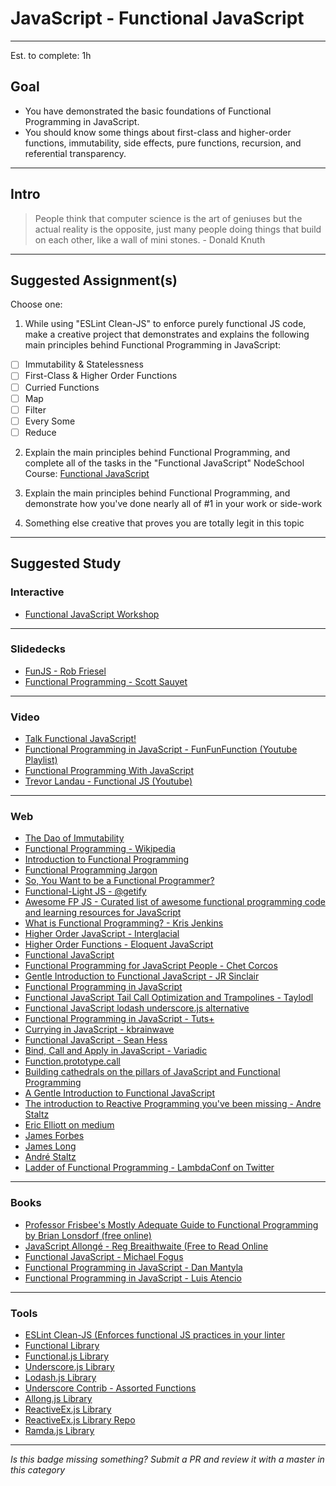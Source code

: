 # JavaScript - Functional JavaScript

-----

Est. to complete: 1h

## Goal
- You have demonstrated the basic foundations of Functional Programming in JavaScript.
- You should know some things about first-class and higher-order functions, immutability, side effects, pure functions, recursion, and referential transparency.


-----

## Intro

> People think that computer science is the art of geniuses but the actual reality is the opposite, just many people doing things that build on each other, like a wall of mini stones. - Donald Knuth


-----


## Suggested Assignment(s)

Choose one:

1) While using "ESLint Clean-JS" to enforce purely functional JS code, make a creative project that demonstrates and explains the following main principles behind Functional Programming in JavaScript:
- [ ] Immutability & Statelessness
- [ ] First-Class & Higher Order Functions
- [ ] Curried Functions
- [ ] Map
- [ ] Filter
- [ ] Every Some
- [ ] Reduce

2) Explain the main principles behind Functional Programming, and complete all of the tasks in the "Functional JavaScript" NodeSchool Course: [Functional JavaScript](https://github.com/timoxley/functional-javascript-workshop)

3) Explain the main principles behind Functional Programming, and demonstrate how you've done nearly all of #1 in your work or side-work

4) Something else creative that proves you are totally legit in this topic


-----


## Suggested Study

### Interactive

- [Functional JavaScript Workshop](https://github.com/timoxley/functional-javascript-workshop)

-----

### Slidedecks

- [FunJS - Rob Friesel](http://www.slideshare.net/founddrama/funjs)
- [Functional Programming - Scott Sauyet](http://scott.sauyet.com/Javascript/Talk/2014/01/FuncProgTalk/)


-----

### Video

- [Talk Functional JavaScript!](https://www.youtube.com/watch?v=L7b7AW14rYE)
- [Functional Programming in JavaScript - FunFunFunction (Youtube Playlist)](https://www.youtube.com/watch?v=BMUiFMZr7vk&list=PL0zVEGEvSaeEd9hlmCXrk5yUyqUag-n84)
- [Functional Programming With JavaScript](https://www.youtube.com/watch?v=wYbhoIOcECY)
- [Trevor Landau - Functional JS (Youtube)](https://www.youtube.com/watch?v=XXZA6b8y8kM)

-----


### Web

- [The Dao of Immutability](https://medium.com/javascript-scene/the-dao-of-immutability-9f91a70c88cd#.pvq5879ck)
- [Functional Programming - Wikipedia](https://en.wikipedia.org/wiki/Functional_programming)
- [Introduction to Functional Programming](http://www.sitepoint.com/introduction-functional-javascript/)
- [Functional Programming Jargon](https://github.com/hemanth/functional-programming-jargon#functional-programming-jargon)
- [So, You Want to be a Functional Programmer?](https://medium.com/@cscalfani/so-you-want-to-be-a-functional-programmer-part-1-1f15e387e536#.rirycqirt)
- [Functional-Light JS - @getify](https://github.com/getify/Functional-Light-JS)
- [Awesome FP JS - Curated list of awesome functional programming code and learning resources for JavaScript](https://github.com/stoeffel/awesome-fp-js)
- [What is Functional Programming? - Kris Jenkins](http://blog.jenkster.com/2015/12/what-is-functional-programming.html)
- [Higher Order JavaScript - Interglacial](http://interglacial.com/hoj/hoj.html)
- [Higher Order Functions - Eloquent JavaScript](http://eloquentjavascript.net/05_higher_order.html)
- [Functional JavaScript](https://dreyacosta.com/functional-javascript/)
- [Functional Programming for JavaScript People - Chet Corcos](https://medium.com/@chetcorcos/functional-programming-for-javascript-people-1915d8775504#.wpgv2j99b)
- [Gentle Introduction to Functional JavaScript - JR Sinclair](http://jrsinclair.com/articles/2016/gentle-introduction-to-functional-javascript-intro/)
- [Functional Programming in JavaScript](http://www.srirangan.net/2011-12-functional-programming-in-javascript)
- [Functional JavaScript Tail Call Optimization and Trampolines - Taylodl](https://taylodl.wordpress.com/2013/06/07/functional-javascript-tail-call-optimization-and-trampolines/)
- [Functional JavaScript lodash underscore.js alternative](https://blog.codecentric.de/en/2013/01/functional-javascript-lo-dash-underscore-js-alternative/)
- [Functional Programming in JavaScript - Tuts+](http://code.tutsplus.com/courses/functional-programming-in-javascript)
- [Currying in JavaScript - kbrainwave](https://medium.com/@kbrainwave/currying-in-javascript-ce6da2d324fe#.ikax7i7ay)
- [Functional JavaScript - Sean Hess](https://seanhess.github.io/2012/02/20/functional_javascript.html)
- [Bind, Call and Apply in JavaScript - Variadic](https://variadic.me/posts/2013-10-22-bind-call-and-apply-in-javascript.html)
- [Function.prototype.call](https://developer.mozilla.org/en-US/docs/Web/JavaScript/Reference/Global_Objects/Function/call)
- [Building cathedrals on the pillars of JavaScript and Functional Programming](https://medium.com/@luijar/building-cathedrals-on-the-pillars-of-javascript-and-functional-programming-6c35058989c6#.34ah3okup)
- [A Gentle Introduction to Functional JavaScript](https://github.com/ChetHarrison/A-Gentle-Introduction-to-Functional-JavaScript)
- [The introduction to Reactive Programming you've been missing - Andre Staltz](https://gist.github.com/staltz/868e7e9bc2a7b8c1f754)
- [Eric Elliott on medium](https://medium.com/@_ericelliott)
- [James Forbes](https://james-forbes.com/)
- [James Long](https://github.com/jlongster)
- [André Staltz](http://staltz.com/)
- [Ladder of Functional Programming - LambdaConf on Twitter](https://twitter.com/lambda_conf/status/803695008100466688)


-----


### Books

- [Professor Frisbee's Mostly Adequate Guide to Functional Programming by Brian Lonsdorf (free online)](https://drboolean.gitbooks.io/mostly-adequate-guide/content/)
- [JavaScript Allongé - Reg Breaithwaite (Free to Read Online](https://leanpub.com/javascriptallongesix/read)
- [Functional JavaScript - Michael Fogus](http://shop.oreilly.com/product/0636920028857.do)
- [Functional Programming in JavaScript - Dan Mantyla](https://www.packtpub.com/web-development/functional-programming-javascript)
- [Functional Programming in JavaScript - Luis Atencio](https://www.manning.com/books/functional-programming-in-javascript)


-----


### Tools

- [ESLint Clean-JS (Enforces functional JS practices in your linter](https://github.com/bodil/eslint-config-cleanjs)
- [Functional Library](https://github.com/osteele/functional-javascript)
- [Functional.js Library](http://functionaljs.com/)
- [Underscore.js Library](http://underscorejs.org/)
- [Lodash.js Library](https://lodash.com/)
- [Underscore Contrib - Assorted Functions](https://github.com/documentbutt/underscore-contrib)
- [Allong.js Library](https://github.com/raganwald/allong.es)
- [ReactiveEx.js Library](http://reactivex.io/)
- [ReactiveEx.js Library Repo](https://www.npmjs.com/package/rxjs)
- [Ramda.js Library](http://ramdajs.com/)


-----

*Is this badge missing something? Submit a PR and review it with a master in this category*
